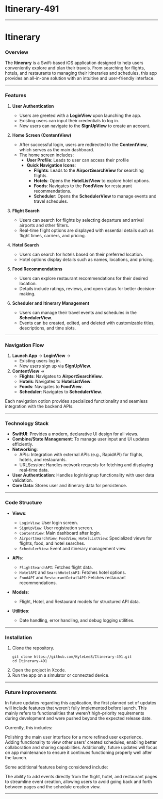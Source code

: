 # Itinerary-491

---

# **Itinerary**  

### **Overview**  
The **Itinerary** is a Swift-based iOS application designed to help users conveniently explore and plan their travels. From searching for flights, hotels, and restaurants to managing their itineraries and schedules, this app provides an all-in-one solution with an intuitive and user-friendly interface.

---

### **Features**  
1. **User Authentication**  
   - Users are greeted with a **LoginView** upon launching the app.  
   - Existing users can input their credentials to log in.  
   - New users can navigate to the **SignUpView** to create an account.

2. **Home Screen (ContentView)**  
   - After successful login, users are redirected to the **ContentView**, which serves as the main dashboard.  
   - The home screen includes:
     - **User Profile**: Leads to user can access their profile  
     - **Quick Navigation Icons**:  
        - **Flights**: Leads to the **AirportSearchView** for searching flights.  
        - **Hotels**: Opens the **HotelListView** to explore hotel options.  
        - **Foods**: Navigates to the **FoodView** for restaurant recommendations.  
        - **Scheduler**: Opens the **SchedulerView** to manage events and travel schedules.

3. **Flight Search**  
   - Users can search for flights by selecting departure and arrival airports and other filters.  
   - Real-time flight options are displayed with essential details such as flight times, carriers, and pricing.

4. **Hotel Search**  
   - Users can search for hotels based on their preferred location.  
   - Hotel options display details such as names, locations, and pricing.

5. **Food Recommendations**  
   - Users can explore restaurant recommendations for their desired location.  
   - Details include ratings, reviews, and open status for better decision-making.

6. **Scheduler and Itinerary Management**  
   - Users can manage their travel events and schedules in the **SchedulerView**.  
   - Events can be created, edited, and deleted with customizable titles, descriptions, and time slots.

---

### **Navigation Flow**  
1. **Launch App** → **LoginView** →  
   - Existing users log in.  
   - New users sign up via **SignUpView**.  
2. **ContentView** →  
   - **Flights**: Navigates to **AirportSearchView**.  
   - **Hotels**: Navigates to **HotelListView**.  
   - **Foods**: Navigates to **FoodView**.  
   - **Scheduler**: Navigates to **SchedulerView**.  

Each navigation option provides specialized functionality and seamless integration with the backend APIs.

---

### **Technology Stack**  
- **SwiftUI**: Provides a modern, declarative UI design for all views.  
- **Combine/State Management**: To manage user input and UI updates efficiently.  
- **Networking**:  
   - APIs: Integration with external APIs (e.g., RapidAPI) for flights, hotels, and restaurants.  
   - URLSession: Handles network requests for fetching and displaying real-time data.  
- **User Authentication**: Handles login/signup functionality with user data validation.  
- **Core Data**: Stores user and itinerary data for persistence.  

---

### **Code Structure**  
- **Views**:  
   - `LoginView`: User login screen.  
   - `SignUpView`: User registration screen.  
   - `ContentView`: Main dashboard after login.  
   - `AirportSearchView`, `FoodView`, `HotelListView`: Specialized views for flights, food, and hotel searches.  
   - `SchedulerView`: Event and itinerary management view.  

- **APIs**:  
   - `FlightSearchAPI`: Fetches flight data.  
   - `HotelAPI` and `SearchHotelsAPI`: Fetches hotel options.  
   - `FoodAPI` and `RestaurantDetailAPI`: Fetches restaurant recommendations.  

- **Models**:  
   - Flight, Hotel, and Restaurant models for structured API data.  

- **Utilities**:  
   - Date handling, error handling, and debug logging utilities.  

---

### **Installation**  
1. Clone the repository.  
   ```
   git clone https://github.com/KyleLee8/Itinerary-491.git
   cd Itinerary-491
   ```
2. Open the project in Xcode.  
3. Run the app on a simulator or connected device.  

---

### **Future Improvements**  
In future updates regarding this application, the first planned set of updates will include features that weren’t fully implemented before launch. This mainly refers to functionalities that weren’t high-priority requirements during development and were pushed beyond the expected release date.

Currently, this includes:

Polishing the main user interface for a more refined user experience.
Adding functionality to view other users’ created schedules, enabling better collaboration and sharing capabilities.
Additionally, future updates will focus on app maintenance to ensure it continues functioning properly well after the launch.

Some additional features being considered include:

The ability to add events directly from the flight, hotel, and restaurant pages to streamline event creation, allowing users to avoid going back and forth between pages and the schedule creation view.

---

